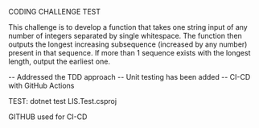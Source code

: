 CODING CHALLENGE TEST
            
This challenge is to develop a function that takes one string input of any number of integers separated by single whitespace. The function then outputs the longest increasing subsequence (increased by any number) present in that sequence. If more than 1 sequence exists with the longest length, output the earliest one. 

-- Addressed the TDD approach
-- Unit testing has been added
-- CI-CD with GitHub Actions

TEST:
dotnet test LIS.Test.csproj

GITHUB used for CI-CD
